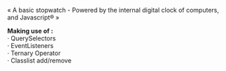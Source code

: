 « A basic stopwatch - Powered by the internal digital clock of computers, and Javascript® »

<b>Making use of :</b></br>
· QuerySelectors</br>
· EventListeners</br>
· Ternary Operator</br>
· Classlist add/remove</br>



